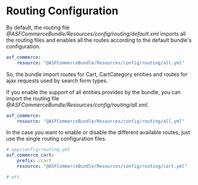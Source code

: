 # Routing Configuration

By default, the routing file *@ASFCommerceBundle/Resources/config/routing/default.xml* imports all the routing files and enables all the routes according to the default bundle's configuration.

```yaml
asf_commerce:
    resource: "@ASFCommerceBundle/Resources/config/routing/all.yml"
```

So, the bundle import routes for Cart, CartCategory entities and routes for ajax requests used by search form types.

If you enable the support of all entities provides by the bundle, you can import the routing file *@ASFCommerceBundle/Resources/config/routing/all.xml*.

```yaml
asf_commerce:
    resource: "@ASFCommerceBundle/Resources/config/routing/all.yml"
```

In the case you want to enable or disable the different available routes, just use the single routing configuration files.

```yaml
# app/config/routing.yml
asf_commerce_cart:
    prefix: /cart
    resource: "@ASFCommerceBundle/Resources/config/routing/cart.yml"

# etc.

```